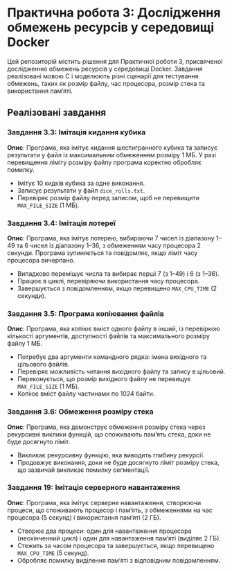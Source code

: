 # Практична робота 3: Дослідження обмежень ресурсів у середовищі Docker

Цей репозиторій містить рішення для Практичної роботи 3, присвяченої дослідженню обмежень ресурсів у середовищі Docker. Завдання реалізовані мовою C і моделюють різні сценарії для тестування обмежень, таких як розмір файлу, час процесора, розмір стека та використання пам’яті.

## Реалізовані завдання

### Завдання 3.3: Імітація кидання кубика
**Опис**: Програма, яка імітує кидання шестигранного кубика та записує результати у файл із максимальним обмеженням розміру 1 МБ. У разі перевищення ліміту розміру файлу програма коректно обробляє помилку.

- Імітує 10 кидків кубика за одне виконання.
- Записує результати у файл `dice_rolls.txt`.
- Перевіряє розмір файлу перед записом, щоб не перевищити `MAX_FILE_SIZE` (1 МБ).

### Завдання 3.4: Імітація лотереї
**Опис**: Програма, яка імітує лотерею, вибираючи 7 чисел із діапазону 1–49 та 6 чисел із діапазону 1–36, з обмеженням часу процесора 2 секунди. Програма зупиняється та повідомляє, якщо ліміт часу процесора вичерпано.

- Випадково перемішує числа та вибирає перші 7 (з 1–49) і 6 (з 1–36).
- Працює в циклі, перевіряючи використання часу процесора.
- Завершується з повідомленням, якщо перевищено `MAX_CPU_TIME` (2 секунди).


### Завдання 3.5: Програма копіювання файлів
**Опис**: Програма, яка копіює вміст одного файлу в інший, із перевіркою кількості аргументів, доступності файлів та максимального розміру файлу 1 МБ.

- Потребує два аргументи командного рядка: імена вихідного та цільового файлів.
- Перевіряє можливість читання вихідного файлу та запису в цільовий.
- Переконується, що розмір вихідного файлу не перевищує `MAX_FILE_SIZE` (1 МБ).
- Копіює вміст файлу частинами по 1024 байти.


### Завдання 3.6: Обмеження розміру стека
**Опис**: Програма, яка демонструє обмеження розміру стека через рекурсивні виклики функцій, що споживають пам’ять стека, доки не буде досягнуто ліміт.

- Викликає рекурсивну функцію, яка виводить глибину рекурсії.
- Продовжує виконання, доки не буде досягнуто ліміт розміру стека, що зазвичай викликає помилку сегментації.

### Завдання 19: Імітація серверного навантаження
**Опис**: Програма, яка імітує серверне навантаження, створюючи процеси, що споживають процесор і пам’ять, з обмеженнями на час процесора (5 секунд) і використання пам’яті (2 ГБ).

- Створює два процеси: один для навантаження процесора (нескінченний цикл) і один для навантаження пам’яті (виділяє 2 ГБ).
- Стежить за часом процесора та завершується, якщо перевищено `MAX_CPU_TIME` (5 секунд).
- Обробляє помилку виділення пам’яті з відповідним повідомленням.
